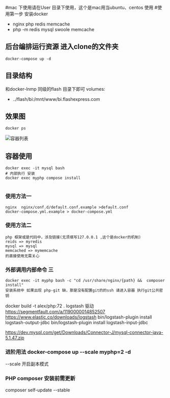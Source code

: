 #mac 下使用请在User 目录下使用，这个是mac用当ubuntu、centos 使用
#使用第一步 安装docker 
* nginx php redis memcache
* php -m redis mysql swoole memcache


## 后台编排运行资源 进入clone的文件夹
```
docker-compose up -d
```

## 目录结构
和docker-lnmp 同级的flash 目录下即可
volumes:
   - ../flash/bi:/mnt/www/bi.flashexpress.com
## 效果图
``` 
docker ps
```
![容器列表](https://gitee.com/uploads/images/2018/0523/215151_1d8f3198_87619.png "2.png")

## 容器使用
```
docker exec -it mysql bash
# 内部执行 安装 
docker exec myphp compose install


```
### 使用方法一
```
nginx  nginx/conf.d/default.conf.example >default.conf
docker-compose.yml.example > docker-compose.yml
```
### 使用方法二
```
php 框架或是代码中，涉及链接(无须填写127.0.0.1 ,这个是docker的机制)
reids => myredis  
mysql => mysql 
memcached => mymemcache 
的直接使用无需关心
```
### 外部调用内部命令 三
```
docker exec -it myphp bash -c "cd /usr/share/nginx/{path} &&  composer install"
安装系统中 如果出现 php-git 缺，那是没有配置git的的ssh 请进入容器 执行git公共密钥
```
docker build -t alex/php:72 .
logstash 驱动
https://segmentfault.com/a/1190000014852507
https://www.elastic.co/downloads/logstash
bin/logstash-plugin install logstash-output-jdbc
bin/logstash-plugin install logstash-input-jdbc

https://dev.mysql.com/get/Downloads/Connector-J/mysql-connector-java-5.1.47.zip

### 进阶用法  docker-compose up --scale myphp=2 -d 
--scale 开启副本模式

### PHP composer 安装前需更新
composer self-update --stable